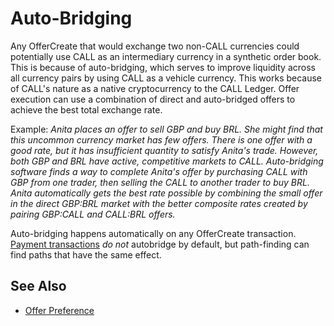 # Auto-Bridging

Any OfferCreate that would exchange two non-CALL currencies could potentially use CALL as an intermediary currency in a synthetic order book. This is because of auto-bridging, which serves to improve liquidity across all currency pairs by using CALL as a vehicle currency. This works because of CALL's nature as a native cryptocurrency to the CALL Ledger. Offer execution can use a combination of direct and auto-bridged offers to achieve the best total exchange rate.

Example: _Anita places an offer to sell GBP and buy BRL. She might find that this uncommon currency market has few offers. There is one offer with a good rate, but it has insufficient quantity to satisfy Anita's trade. However, both GBP and BRL have active, competitive markets to CALL. Auto-bridging software finds a way to complete Anita's offer by purchasing CALL with GBP from one trader, then selling the CALL to another trader to buy BRL. Anita automatically gets the best rate possible by combining the small offer in the direct GBP:BRL market with the better composite rates created by pairing GBP:CALL and CALL:BRL offers._

Auto-bridging happens automatically on any OfferCreate transaction. [Payment transactions](payment.html) _do not_ autobridge by default, but path-finding can find paths that have the same effect.

## See Also

- [Offer Preference](offers.html#offer-preference)
